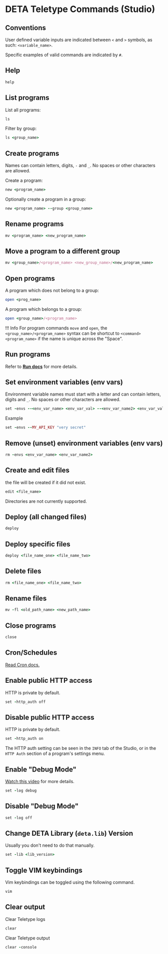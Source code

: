 # DETA Teletype Commands (Studio)

## Conventions
User defined variable inputs are indicated between `<` and `>` symbols, as such: `<variable_name>`. 

Specific examples of valid commands are indicated by `#`.


## Help

```ruby
help
```

## List programs

List all programs:
```ruby
ls
```

Filter by group:
```ruby
ls <group_name>
```

## Create programs

Names can contain letters, digits, `-` and `_`. No spaces or other characters are allowed.

Create a program:
```ruby
new <program_name>
```

Optionally create a program in a group:
```ruby
new <program_name> --group <group_name>
```

## Rename programs

```ruby
mv <program_name> <new_program_name>
```

## Move a program to a different group

```ruby
mv <group_name>/<program_name> <new_group_name>/<new_program_name>
```

## Open programs

A program which does not belong to a group:
```ruby
open <prog_name>
```
A program which belongs to a group:

```ruby
open <group_name>/<program_name>
```
!!! Info
    For program commands `move` and `open`, the `<group_name>/<program_name>` syntax can be shortcut to `<command> <program_name>` if the name is unique across the "Space".

## Run programs

Refer to **[Run docs](use/run.md)** for more details.

## Set environment variables (env vars)

Environment variable names must start with a letter and can contain letters, digits and `_`. No spaces or other characters are allowed.

```ruby
set -envs --<env_var_name> <env_var_val> --<env_var_name2> <env_var_value2>
```

Example
```ruby
set -envs --MY_API_KEY "very secret"
```

## Remove (unset) environment variables (env vars)

```ruby
rm -envs <env_var_name> <env_var_name2> 

```

## Create and edit files

the file will be created if it did not exist.

```ruby
edit <file_name>
```
Directories are not currently supported.


## Deploy (all changed files)

```ruby
deploy
```

## Deploy specific files

```ruby
deploy <file_name_one> <file_name_two>
```

## Delete files

```ruby
rm <file_name_one> <file_name_two>
```

## Rename files

```ruby
mv -fl <old_path_name> <new_path_name>
```
## Close programs

```ruby
close
```

## Cron/Schedules
[Read Cron docs.](use/cron.md)

## Enable public HTTP access 
HTTP is private by default.

```ruby
set -http_auth off
```

## Disable public HTTP access
HTTP is private by default.

```ruby
set -http_auth on
```

The HTTP auth setting can be seen in the `INFO` tab of the Studio, or in the `HTTP Auth` section of a program's settings menu.


##  Enable "Debug Mode"

[Watch this video](debug.md) for more details.

```ruby
set -log debug
```

## Disable "Debug Mode"

```ruby
set -log off
```

## Change DETA Library (`deta.lib`) Version

Usually you don't need to do that manually.

```ruby
set -lib <lib_version>
```

## Toggle VIM keybindings

Vim keybindings can be toggled using the following command.

```ruby
vim
```

## Clear output

Clear Teletype logs

```ruby
clear
```

Clear Teletype output

```ruby
clear -console
```